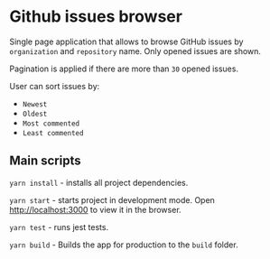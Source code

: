 # Github issues browser

Single page application that allows to browse GitHub issues by `organization` and `repository` name. Only opened issues are shown.

Pagination is applied if there are more than `30` opened issues.

User can sort issues by:
- `Newest`
- `Oldest`
- `Most commented`
- `Least commented`

## Main scripts

`yarn install` - installs all project dependencies.

`yarn start` - starts project in development mode. Open [http://localhost:3000](http://localhost:3000) to view it in the browser.

`yarn test` - runs jest tests.

`yarn build` - Builds the app for production to the `build` folder.

